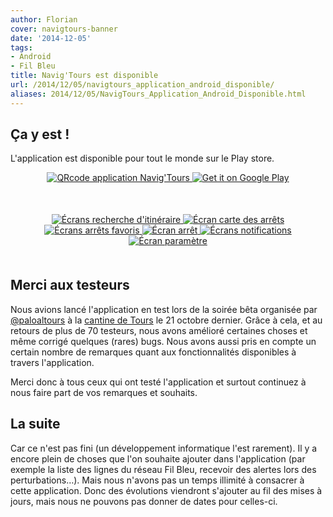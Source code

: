```yaml
---
author: Florian
cover: navigtours-banner
date: '2014-12-05'
tags:
- Android
- Fil Bleu
title: Navig'Tours est disponible
url: /2014/12/05/navigtours_application_android_disponible/
aliases: 2014/12/05/NavigTours_Application_Android_Disponible.html
---
```



## Ça y est !
L'application est disponible pour tout le monde sur le Play store.

<div style="text-align:center;margin-bottom:50px">
    <a href="https://play.google.com/store/apps/details?id=com.codetroopers.transport.tours">
        <img class="medium" alt="QRcode application Navig'Tours" src="/images/posts/2014-12-05-NavigTours_Application_Android_Disponible/qrCode_playstore_navigtours.png" />
    </a>
    <a href="https://play.google.com/store/apps/details?id=com.codetroopers.transport.tours">
        <img alt="Get it on Google Play" src="https://developer.android.com/images/posts/brand/fr_generic_rgb_wo_60.png" />
    </a>
</div>



<div style="text-align:center;margin:50px">
    <a href="/images/posts/2014-12-05-NavigTours_Application_Android_Disponible/preview_search.png" data-lightbox="group-1" title="Écrans recherche d'itinéraire" class="inlineBoxes">
        <img class="medium" src="/images/posts/2014-12-05-NavigTours_Application_Android_Disponible/preview_search.png" alt="Écrans recherche d'itinéraire"/>
    </a>
    <a href="/images/posts/2014-12-05-NavigTours_Application_Android_Disponible/preview_map.png" data-lightbox="group-1" title="Écran carte des arrêts" class="inlineBoxes">
        <img class="medium" src="/images/posts/2014-12-05-NavigTours_Application_Android_Disponible/preview_map.png" alt="Écran carte des arrêts"/>
    </a>
    <a href="/images/posts/2014-12-05-NavigTours_Application_Android_Disponible/preview_favorite.png" data-lightbox="group-1" title="Écrans arrêts favoris" class="inlineBoxes">
        <img class="medium" src="/images/posts/2014-12-05-NavigTours_Application_Android_Disponible/preview_favorite.png" alt="Écrans arrêts favoris"/>
    </a>
    <a href="/images/posts/2014-12-05-NavigTours_Application_Android_Disponible/preview_stop_detail.png" data-lightbox="group-1" title="Écran arrêt" class="inlineBoxes">
        <img class="medium" src="/images/posts/2014-12-05-NavigTours_Application_Android_Disponible/preview_stop_detail.png" alt="Écran arrêt"/>
    </a>
    <a href="/images/posts/2014-12-05-NavigTours_Application_Android_Disponible/preview_notifications.png" data-lightbox="group-1" title="Écrans notifications" class="inlineBoxes">
        <img class="medium" src="/images/posts/2014-12-05-NavigTours_Application_Android_Disponible/preview_notifications.png" alt="Écrans notifications"/>
    </a>
    <a href="/images/posts/2014-12-05-NavigTours_Application_Android_Disponible/preview_settings.png" data-lightbox="group-1" title="Écran paramètre" class="inlineBoxes">
        <img class="medium" src="/images/posts/2014-12-05-NavigTours_Application_Android_Disponible/preview_settings.png" alt="Écran paramètre"/>
    </a>
</div>

## Merci aux testeurs
Nous avions lancé l'application en test lors de la soirée bêta organisée par [@paloaltours](https://twitter.com/paloaltours) à la [cantine de Tours](https://twitter.com/cantinebtatours) le 21 octobre dernier.
Grâce à cela, et au retours de plus de 70 testeurs, nous avons amélioré certaines choses et même corrigé quelques (rares) bugs.
Nous avons aussi pris en compte un certain nombre de remarques quant aux fonctionnalités disponibles à travers l'application.

Merci donc à tous ceux qui ont testé l'application et surtout continuez à nous faire part de vos remarques et souhaits.


## La suite
Car ce n'est pas fini (un développement informatique l'est rarement).
Il y a encore plein de choses que l'on souhaite ajouter dans l'application (par exemple la liste des lignes du réseau Fil Bleu, recevoir des alertes lors des perturbations…).
Mais nous n'avons pas un temps illimité à consacrer à cette application. Donc des évolutions viendront s'ajouter au fil des mises à jours, mais nous ne pouvons pas donner de dates pour celles-ci.
